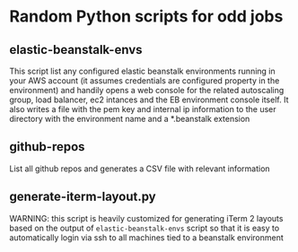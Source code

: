 # Random Python scripts for odd jobs

## elastic-beanstalk-envs

This script list any configured elastic beanstalk environments running in your AWS account (it assumes credentials are configured property in the environment) and handily opens a web console for the related autoscaling group, load balancer, ec2 intances and the EB environment console itself. It also writes a file with the pem key and internal ip information to the user directory with the environment name and a *.beanstalk extension

## github-repos

List all github repos and generates a CSV file with relevant information

## generate-iterm-layout.py

WARNING: this script is heavily customized for generating iTerm 2 layouts based on the output of `elastic-beanstalk-envs` script so that it is easy to automatically login via ssh to all machines tied to a beanstalk environment
